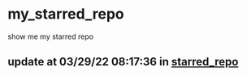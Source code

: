 # my_starred_repo
show me my starred repo

update at 03/29/22 08:17:36 in [starred_repo](./index.html)
---

